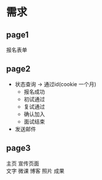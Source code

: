 # 需求

## page1

报名表单

## page2

* 状态查询 -> 通过id(cookie 一个月)  
    * 报名成功
    * 初试通过
    * 复试通过
    * 确认加入
    * 面试结束
* 发送邮件 

## page3

主页 宣传页面  
文字 微课 博客 照片 成果  
